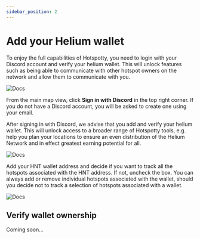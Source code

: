 ```yaml
---
sidebar_position: 2
---
```


# Add your Helium wallet

To enjoy the full capabilities of Hotspotty, you need to login with your Discord account and verify your helium wallet. This will unlock features such as being able to communicate with other hotspot owners on the network and allow them to communicate with you.

![Docs](/img/getting-started/verify-your-wallet-1.png)

From the main map view, click **Sign in with Discord** in the top right corner. If you do not have a Discord account, you will be asked to create one using your email.

After signing in with Discord, we advise that you add and verify your helium wallet. This will unlock access to a broader range of Hotspotty tools, e.g. help you plan your locations to ensure an even distribution of the Helium Network and in effect greatest earning potential for all.

![Docs](/img/getting-started/verify-your-wallet-3.png)

Add your HNT wallet address and decide if you want to track all the hotspots associated with the HNT address. If not, uncheck the box. You can always add or remove individual hotspots associated with the wallet, should you decide not to track a selection of hotspots associated with a wallet.

![Docs](/img/getting-started/verify-your-wallet-2.png)


## Verify wallet ownership

Coming soon...